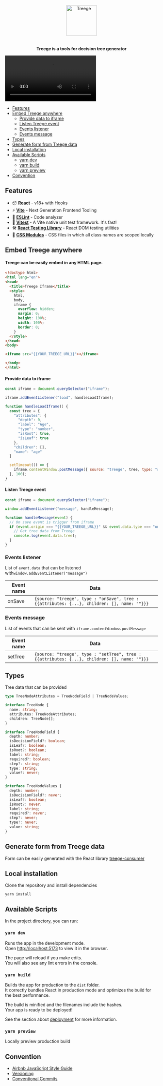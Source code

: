<div align="center">
  <img alt="Treege" src="https://user-images.githubusercontent.com/108873902/189673125-5d1fdaf3-82d1-486f-bb16-01b0554bd4f1.png" style="padding: 20px;" width="auto" height="100" />
  <p><strong>Treege is a tools for decision tree generator</strong></p>
</div>

<video src="https://user-images.githubusercontent.com/108873902/184317603-61ceafc6-a326-49b2-b0de-ffda9cf9c75e.mov"></video>

- [Features](#Features)
- [Embed Treege anywhere](#Embed-Treege-anywhere)
    - [Provide data to iframe](#Provide-data-to-iframe)
    - [Listen Treege event](#Listen-Treege-event)
    - [Events listener](#Events-listener)
    - [Events message](#Events-message)
- [Types](#Types)
- [Generate form from Treege data](#Generate-form-from-Treege-data)
- [Local installation](#local-installation)
- [Available Scripts](#Available-Scripts)
    - [yarn dev](#yarn-dev)
    - [yarn build](#yarn-build)
    - [yarn preview](#yarn-preview)
- [Convention](#Convention)

## Features

- 📦 **[React](https://fr.reactjs.org)** - v18+ with Hooks
- ⚡️ **[Vite](https://vitejs.dev)** - Next Generation Frontend Tooling
- 📐 **[ESLint](https://eslint.org)** - Code analyzer
- 🚀 **[Vitest](https://vitest.dev)** - A Vite native unit test framework. It's fast!
- 🛠️ **[React Testing Library](https://testing-library.com/docs/react-testing-library/intro)** - React DOM testing
  utilities
- 💅️ **[CSS Modules](https://github.com/css-modules/css-modules)** - CSS files in which all class names are scoped
  locally

## Embed Treege anywhere

#### Treege can be easily embed  in any HTML page.

```html
<!doctype html>
<html lang="en">
<head>
  <title>Treege Iframe</title>
  <style>
    html,
    body,
    iframe {
      overflow: hidden;
      margin: 0;
      height: 100%;
      width: 100%;
      border: 0;
    }
  </style>
</head>
<body>

<iframe src="{{YOUR_TREEGE_URL}}"></iframe>

</body>
</html>
```

#### Provide data to iframe

```javascript
const iframe = document.querySelector("iframe");

iframe.addEventListener("load", handleLoadIframe);

function handleLoadIframe() {
  const tree = {
    "attributes": {
      "depth": 0,
      "label": "Age",
      "type": "number",
      "isRoot": true,
      "isLeaf": true
    },
    "children": [],
    "name": "age"
  }

  setTimeout(() => {
    iframe.contentWindow.postMessage({ source: "treege", tree, type: "setTree" }, "*");
  }, 100);
}
```

#### Listen Treege event

```javascript
const iframe = document.querySelector("iframe");

window.addEventListener("message", handleMessage);

function handleMessage(event) {
  // On save event is trigger from iframe
  if (event.origin === "{{YOUR_TREEGE_URL}}" && event.data.type === "onSave" && event.data.source === "treege") {
    // Get tree data from Treege
    console.log(event.data.tree);
  }
}
```

### Events listener

List of `event.data` that can be listened with`window.addEventListener("message")`

| Event name | Data                                                                                        |
|------------|---------------------------------------------------------------------------------------------|
| onSave     | `{source: "treege", type : "onSave", tree : {{attributes: {...}, children: [], name: ""}}}` |

### Events message

List of events that can be sent with `iframe.contentWindow.postMessage`

| Event name | Data                                                                                         |
|------------|----------------------------------------------------------------------------------------------|
| setTree    | `{source: "treege", type : "setTree", tree : {{attributes: {...}, children: [], name: ""}}}` |

## Types

Tree data that can be provided

``` typescript
type TreeNodeAttributes = TreeNodeField | TreeNodeValues;
```

``` typescript
interface TreeNode {
  name: string;
  attributes: TreeNodeAttributes;
  children: TreeNode[];
}
```

```typescript
interface TreeNodeField {
  depth: number;
  isDecisionField?: boolean;
  isLeaf?: boolean;
  isRoot?: boolean;
  label: string;
  required?: boolean;
  step?: string;
  type: string;
  value?: never;
}
```

```typescript
interface TreeNodeValues {
  depth: number;
  isDecisionField?: never;
  isLeaf?: boolean;
  isRoot?: never;
  label: string;
  required?: never;
  step?: never;
  type?: never;
  value: string;
}
```

## Generate form from Treege data

Form can be easily generated with the React library [treege-consumer](https://github.com/Tracktor/treege-consumer)

## Local installation

Clone the repository and install dependencies

```console 
yarn install
```

## Available Scripts

In the project directory, you can run:

### `yarn dev`

Runs the app in the development mode.\
Open [http://localhost:5173](http://localhost:5173) to view it in the browser.

The page will reload if you make edits.\
You will also see any lint errors in the console.

### `yarn build`

Builds the app for production to the `dist` folder.\
It correctly bundles React in production mode and optimizes the build for the best performance.

The build is minified and the filenames include the hashes.\
Your app is ready to be deployed!

See the section about [deployment](https://vitejs.dev/guide/static-deploy.html) for more information.

### `yarn preview`

Locally preview production build

## Convention

- [Airbnb JavaScript Style Guide](https://github.com/airbnb/javascript)
- [Versioning](https://semver.org)
- [Conventional Commits](https://www.conventionalcommits.org)
